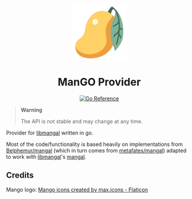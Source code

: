 <div align="center">
  <img width="150px" alt="a logo depicting mango" src="mango.png">
  <h1>ManGO Provider</h1>
  <a href="https://pkg.go.dev/github.com/luevano/mangoprovider"><img src="https://pkg.go.dev/badge/github.com/luevano/mangoprovider.svg" alt="Go Reference"></a>
</div>

> **Warning**
>
> The API is not stable and may change at any time.

Provider for [libmangal](https://github.com/luevano/libmangal) written in go.

Most of the code/functionality is based heavily on implementations from [Belphemur/mangal](https://github.com/Belphemur/mangal) (which in turn comes from [metafates/mangal](https://github.com/metafates/mangal)) adapted to work with [libmangal](https://github.com/luevano/libmangal)'s [mangal](https://github.com/luevano/mangal).

## Credits

Mango logo: [Mango icons created by max.icons - Flaticon](https://www.flaticon.com/free-icons/mango "mango icons")
